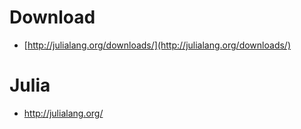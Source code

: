 # Download

* [http://julialang.org/downloads/](http://julialang.org/downloads/)

# Julia

* http://julialang.org/



